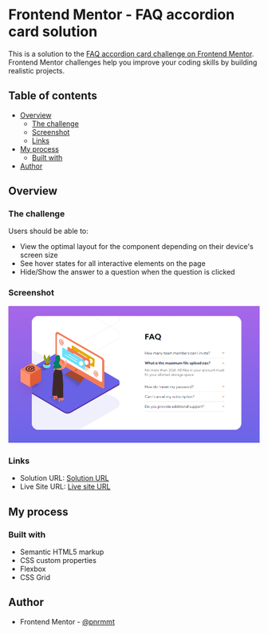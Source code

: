 # Frontend Mentor - FAQ accordion card solution

This is a solution to the [FAQ accordion card challenge on Frontend Mentor](https://www.frontendmentor.io/challenges/faq-accordion-card-XlyjD0Oam). Frontend Mentor challenges help you improve your coding skills by building realistic projects. 

## Table of contents

- [Overview](#overview)
  - [The challenge](#the-challenge)
  - [Screenshot](#screenshot)
  - [Links](#links)
- [My process](#my-process)
  - [Built with](#built-with)
- [Author](#author)


## Overview

### The challenge

Users should be able to:

- View the optimal layout for the component depending on their device's screen size
- See hover states for all interactive elements on the page
- Hide/Show the answer to a question when the question is clicked

### Screenshot

![](./images/screenshot.PNG)


### Links

- Solution URL: [Solution URL](https://github.com/pnrmmt/-frontendmentor-newbie9)
- Live Site URL: [Live site URL](https://pnrmmt.github.io/-frontendmentor-newbie9/)

## My process

### Built with

- Semantic HTML5 markup
- CSS custom properties
- Flexbox
- CSS Grid

## Author


- Frontend Mentor - [@pnrmmt](https://www.frontendmentor.io/profile/pnrmmt)
